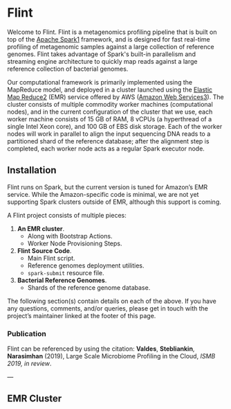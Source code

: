 # Flint
Welcome to Flint. Flint is a metagenomics profiling pipeline that is built on top of the [Apache Spark]()[1]() framework, and is designed for fast real-time profiling of metagenomic samples against a large collection of reference genomes. Flint takes advantage of Spark's built-in parallelism and streaming engine architecture to quickly map reads against a large reference collection of bacterial genomes.

Our computational framework is primarily implemented using the MapReduce model, and deployed in a cluster launched using the [Elastic Map Reduce]()[2]() (EMR) service offered by AWS ([Amazon Web Services]()[3]()). The cluster consists of multiple commodity worker machines (computational nodes), and in the current configuration of the cluster that we use, each worker machine consists of 15 GB of RAM, 8 vCPUs (a hyperthread of a single Intel Xeon core), and 100 GB of EBS disk storage. Each of the worker nodes will work in parallel to align the input sequencing DNA reads to a partitioned shard of the reference database; after the alignment step is completed, each worker node acts as a regular Spark executor node.

## Installation
Flint runs on Spark, but the current version is tuned for Amazon’s EMR service. While the Amazon-specific code is minimal, we are not yet supporting Spark clusters outside of EMR, although this support is coming.

A Flint project consists of multiple pieces:
1. **An EMR cluster**.
	- Along with Bootstrap Actions.
	- Worker Node Provisioning Steps.
2. **Flint Source Code**.
	- Main Flint script.
	- Reference genomes deployment utilities.
	- `spark-submit` resource file.
3. **Bacterial Reference Genomes**.
	- Shards of the reference genome database.

The following section(s) contain details on each of the above. If you have any questions, comments, and/or queries, please get in touch with the project’s maintainer linked at the footer of this page.

### Publication
Flint can be referenced by using the citation:
**Valdes**, **Stebliankin**, **Narasimhan** (2019), Large Scale Microbiome Profiling in the Cloud, _ISMB 2019, in review_.

—

## EMR Cluster

